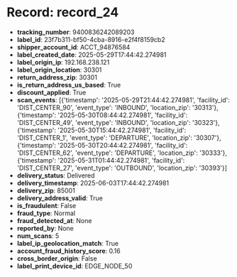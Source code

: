 # Record: record_24

- **tracking_number**: 9400836242089203
- **label_id**: 23f7b311-bf50-4cba-8916-e2f4f8159cb2
- **shipper_account_id**: ACCT_94876584
- **label_created_date**: 2025-05-29T17:44:42.274981
- **label_origin_ip**: 192.168.238.121
- **label_origin_location**: 30301
- **return_address_zip**: 30301
- **is_return_address_us_based**: True
- **discount_applied**: True
- **scan_events**: [{'timestamp': '2025-05-29T21:44:42.274981', 'facility_id': 'DIST_CENTER_90', 'event_type': 'INBOUND', 'location_zip': '30313'}, {'timestamp': '2025-05-30T08:44:42.274981', 'facility_id': 'DIST_CENTER_49', 'event_type': 'INBOUND', 'location_zip': '30323'}, {'timestamp': '2025-05-30T15:44:42.274981', 'facility_id': 'DIST_CENTER_1', 'event_type': 'DEPARTURE', 'location_zip': '30307'}, {'timestamp': '2025-05-30T20:44:42.274981', 'facility_id': 'DIST_CENTER_62', 'event_type': 'DEPARTURE', 'location_zip': '30333'}, {'timestamp': '2025-05-31T01:44:42.274981', 'facility_id': 'DIST_CENTER_27', 'event_type': 'OUTBOUND', 'location_zip': '30393'}]
- **delivery_status**: Delivered
- **delivery_timestamp**: 2025-06-03T17:44:42.274981
- **delivery_zip**: 85001
- **delivery_address_valid**: True
- **is_fraudulent**: False
- **fraud_type**: Normal
- **fraud_detected_at**: None
- **reported_by**: None
- **num_scans**: 5
- **label_ip_geolocation_match**: True
- **account_fraud_history_score**: 0.16
- **cross_border_origin**: False
- **label_print_device_id**: EDGE_NODE_50